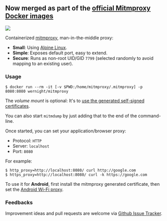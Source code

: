## **Now merged as part of the [official Mitmproxy Docker images](https://hub.docker.com/u/mitmproxy/)**

[![](https://badge.imagelayers.io/wernight/mitmproxy:latest.svg)](https://imagelayers.io/?images=wernight/mitmproxy:latest 'Get your own badge on imagelayers.io')

Containerized [mitmproxy](https://mitmproxy.org/), man-in-the-middle proxy:

 * **Small**: Using [Alpine Linux](https://hub.docker.com/_/alpine/).
 * **Simple**: Exposes default port, easy to extend.
 * **Secure**: Runs as non-root UID/GID `7799` (selected randomly to avoid mapping to an existing user).


### Usage

    $ docker run --rm -it [-v $PWD:/home/mitmproxy/.mitmproxy] -p 8080:8080 wernight/mitmproxy

The *volume mount* is optional: It's to [use the generated self-signed certificates](https://mitmproxy.org/doc/certinstall.html).

You can also start `mitmdump` by just adding that to the end of the command-line.

Once started, you can set your application/browser proxy:

  * Protocol: `HTTP`
  * Server: `localhost`
  * Port: `8080`

For example:

    $ http_proxy=http://localhost:8080/ curl http://google.com
    $ https_proxy=http://localhost:8080/ curl -k https://google.com

To use it for **Android**, first install the mitmproxy generated certificate, then set the [Android Wi-Fi proxy](http://stackoverflow.com/a/21069032/167897).


### Feedbacks

Improvement ideas and pull requests are welcome via
[Github Issue Tracker](https://github.com/wernight/docker-mitmproxy/issues).
